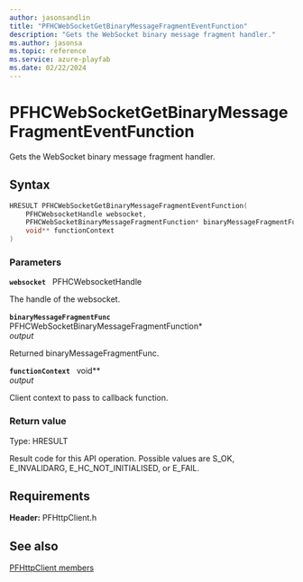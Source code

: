 ```yaml
---
author: jasonsandlin
title: "PFHCWebSocketGetBinaryMessageFragmentEventFunction"
description: "Gets the WebSocket binary message fragment handler."
ms.author: jasonsa
ms.topic: reference
ms.service: azure-playfab
ms.date: 02/22/2024
---
```


# PFHCWebSocketGetBinaryMessageFragmentEventFunction  

Gets the WebSocket binary message fragment handler.  

## Syntax  
  
```cpp
HRESULT PFHCWebSocketGetBinaryMessageFragmentEventFunction(  
    PFHCWebsocketHandle websocket,  
    PFHCWebSocketBinaryMessageFragmentFunction* binaryMessageFragmentFunc,  
    void** functionContext  
)  
```  
  
### Parameters  
  
**`websocket`** &nbsp; PFHCWebsocketHandle  
  
The handle of the websocket.  
  
**`binaryMessageFragmentFunc`** &nbsp; PFHCWebSocketBinaryMessageFragmentFunction*  
*output*  
  
Returned binaryMessageFragmentFunc.  
  
**`functionContext`** &nbsp; void**  
*output*  
  
Client context to pass to callback function.  
  
  
### Return value
Type: HRESULT
  
Result code for this API operation. Possible values are S_OK, E_INVALIDARG, E_HC_NOT_INITIALISED, or E_FAIL.
  
  
## Requirements  
  
**Header:** PFHttpClient.h
  
## See also  
[PFHttpClient members](../pfhttpclient_members.md)  

  
  
